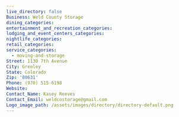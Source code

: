 ```yaml
---
live_directory: false
Business: Weld County Storage
dining_categories:
entertainment_and_recreation_categories:
lodging_and_event_centers_categories:
nightlife_categories:
retail_categories:
service_categories:
  - moving-and-storage
Street: 1130 7th Avenue
City: Greeley
State: Colorado
Zip: '80631'
Phone: (970) 515-6198
Website:
Contact_Name: Kasey Reeves
Contact_Email: weldcostorage@gmail.com
Logo_image_path: /assets/images/directory/directory-default.png
---
```



